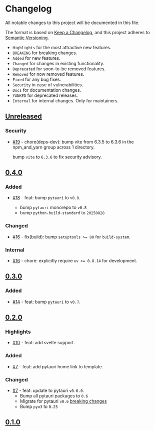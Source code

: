 # Changelog

All notable changes to this project will be documented in this file.

The format is based on [Keep a Changelog](https://keepachangelog.com/en/1.1.0/),
and this project adheres to [Semantic Versioning](https://semver.org/spec/v2.0.0.html).

- `Highlights` for the most attractive new features.
- `BREAKING` for breaking changes.
- `Added` for new features.
- `Changed` for changes in existing functionality.
- `Deprecated` for soon-to-be removed features.
- `Removed` for now removed features.
- `Fixed` for any bug fixes.
- `Security` in case of vulnerabilities.
- `Docs` for documentation changes.
- `YANKED` for deprecated releases.
- `Internal` for internal changes. Only for maintainers.

<!-- Refer to: https://github.com/olivierlacan/keep-a-changelog/blob/main/CHANGELOG.md -->
<!-- Refer to: https://github.com/pytauri/pytauri/blob/main/CHANGELOG.md -->

## [Unreleased]

### Security

- [#19](https://github.com/pytauri/create-pytauri-app/pull/19) - chore(deps-dev): bump vite from 6.3.5 to 6.3.6 in the npm_and_yarn group across 1 directory.

    bump `vite` to `6.3.6` to fix security advisory.

## [0.4.0]

### Added

- [#18](https://github.com/pytauri/create-pytauri-app/pull/18) - feat: bump `pytauri` to `v0.8`.

    - bump `pytauri` monorepo to `v0.8`
    - bump `python-build-standard` to `20250828`

### Changed

- [#16](https://github.com/pytauri/create-pytauri-app/pull/16) - fix(build): bump `setuptools >= 80` for `build-system`.

### Internal

- [#16](https://github.com/pytauri/create-pytauri-app/pull/16) - chore: explicitly require `uv >= 0.8.14` for development.

## [0.3.0]

### Added

- [#14](https://github.com/pytauri/create-pytauri-app/pull/14) - feat: bump `pytauri` to `v0.7`.

## [0.2.0]

### Highlights

- [#10](https://github.com/pytauri/create-pytauri-app/pull/10) - feat: add svelte support.

### Added

- [#7](https://github.com/pytauri/create-pytauri-app/pull/7) - feat: add pytauri home link to template.

### Changed

- [#7](https://github.com/pytauri/create-pytauri-app/pull/7) - feat: update to pytauri `v0.6.0`.
    - Bump all pytauri packages to `0.6`
    - Migrate for pytauri `v0.6` [breaking changes](https://pytauri.github.io/pytauri/0.6/CHANGELOG/)
    - Bump `pyo3` to `0.25`

## [0.1.0]

[unreleased]: https://github.com/pytauri/create-pytauri-app/tree/HEAD
[0.4.0]: https://github.com/pytauri/create-pytauri-app/releases/tag/v0.4.0
[0.3.0]: https://github.com/pytauri/create-pytauri-app/releases/tag/v0.3.0
[0.2.0]: https://github.com/pytauri/create-pytauri-app/releases/tag/v0.2.0
[0.1.0]: https://github.com/pytauri/create-pytauri-app/releases/tag/v0.1.0
